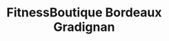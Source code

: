 ---
title: "FitnessBoutique Bordeaux Gradignan"
url: /gradignan/fitnessboutique-bordeaux-gradignan/
shop: Sport
---